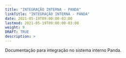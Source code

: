```yaml
---
title: "INTEGRAÇÃO INTERNA - PANDA"
linkTitle: "INTEGRAÇÃO INTERNA - PANDA"
date: 2021-05-19T09:00:00-03:00
lastmod: 2021-05-19T09:00:00-03:00
weight: 9
DRAFT: TRUE
description: >
---
```



Documentação para integração no sistema interno Panda.